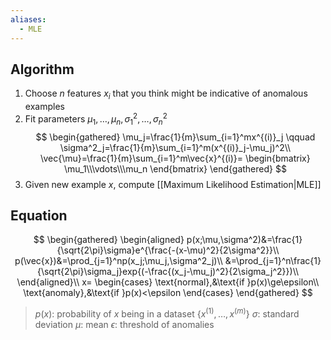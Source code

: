 ```yaml
---
aliases:
  - MLE
---
```


## Algorithm

1. Choose $n$ features $x_i$ that you think might be indicative of anomalous examples
2. Fit parameters $\mu_1,\ldots,\mu_n,\sigma^2_1,\ldots,\sigma^2_n$
$$
\begin{gathered}
\mu_j=\frac{1}{m}\sum_{i=1}^mx^{(i)}_j
\qquad
\sigma^2_j=\frac{1}{m}\sum_{i=1}^m(x^{(i)}_j-\mu_j)^2\\
\vec{\mu}=\frac{1}{m}\sum_{i=1}^m\vec{x}^{(i)}=
\begin{bmatrix}
\mu_1\\\vdots\\\mu_n
\end{bmatrix}
\end{gathered}
$$
3. Given new example $x$, compute [[Maximum Likelihood Estimation|MLE]]

## Equation

$$
\begin{gathered}
\begin{aligned}
p(x;\mu,\sigma^2)&=\frac{1}{\sqrt{2\pi}\sigma}e^{\frac{-(x-\mu)^2}{2\sigma^2}}\\
p(\vec{x})&=\prod_{j=1}^np(x_j;\mu_j,\sigma^2_j)\\
&=\prod_{j=1}^n\frac{1}{\sqrt{2\pi}\sigma_j}exp{(-\frac{(x_j-\mu_j)^2}{2\sigma_j^2}})\\
\end{aligned}\\
x=
\begin{cases}
\text{normal},&\text{if }p(x)\ge\epsilon\\
\text{anomaly},&\text{if }p(x)<\epsilon
\end{cases}
\end{gathered}
$$
> $p(x)$: probability of $x$ being in a dataset $\{x^{(1)},\ldots,x^{(m)}\}$
> $\sigma$: standard deviation
> $\mu$: mean
> $\epsilon$: threshold of anomalies
